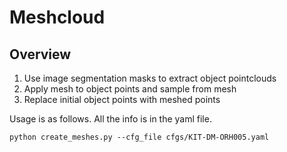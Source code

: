 # Meshcloud

## Overview
1. Use image segmentation masks to extract object pointclouds
2. Apply mesh to object points and sample from mesh
3. Replace initial object points with meshed points

Usage is as follows. All the info is in the yaml file.
```
python create_meshes.py --cfg_file cfgs/KIT-DM-ORH005.yaml
```
